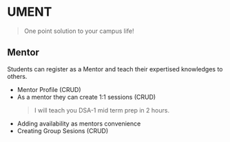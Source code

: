 # UMENT

> One point solution to your campus life!

## Mentor

Students can register as a Mentor and teach their expertised knowledges to others.

- Mentor Profile (CRUD)
- As a mentor they can create 1:1 sessions (CRUD)
  > I will teach you DSA-1 mid term prep in 2 hours.
- Adding availability as mentors convenience
- Creating Group Sesions (CRUD)
